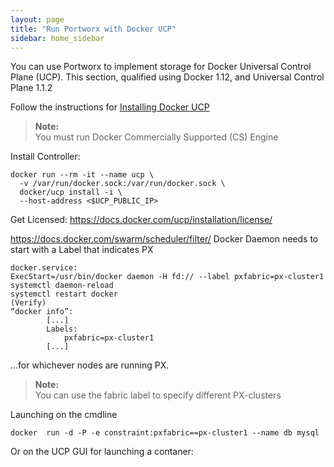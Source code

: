 ```yaml
---
layout: page
title: "Run Portworx with Docker UCP"
sidebar: home_sidebar
---
```


You can use Portworx to implement storage for Docker Universal Control Plane (UCP). 
This section, qualified using Docker 1.12, and Universal Control Plane 1.1.2

Follow the instructions for [Installing Docker UCP](https://docs.docker.com/ucp/installation/install-production)
>**Note:**<br/>You must run Docker Commercially Supported (CS) Engine




Install Controller:
```
docker run --rm -it --name ucp \
  -v /var/run/docker.sock:/var/run/docker.sock \
  docker/ucp install -i \
  --host-address <$UCP_PUBLIC_IP>
```

Get Licensed:  https://docs.docker.com/ucp/installation/license/


https://docs.docker.com/swarm/scheduler/filter/
Docker Daemon needs to start with a Label that indicates PX

```
docker.service:
ExecStart=/usr/bin/docker daemon -H fd:// --label pxfabric=px-cluster1
systemctl daemon-reload
systemctl restart docker
(Verify)
“docker info”:
        [...]
        Labels:
            pxfabric=px-cluster1
        [...]
```
...for whichever nodes are running PX.

>**Note:**<br/>You can use the fabric label to specify different PX-clusters


Launching on the cmdline
```
docker  run -d -P -e constraint:pxfabric==px-cluster1 --name db mysql
```

Or on the UCP GUI for launching a contaner:







